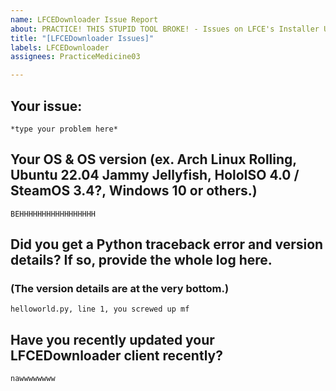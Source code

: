```yaml
---
name: LFCEDownloader Issue Report
about: PRACTICE! THIS STUPID TOOL BROKE! - Issues on LFCE's Installer Utility
title: "[LFCEDownloader Issues]"
labels: LFCEDownloader
assignees: PracticeMedicine03

---
```


## Your issue:
```
*type your problem here*
```

## Your OS & OS version (ex. Arch Linux Rolling, Ubuntu 22.04 Jammy  Jellyfish, HoloISO 4.0 / SteamOS 3.4?, Windows 10 or others.)
```
BEHHHHHHHHHHHHHHHHH
```

## Did you get a Python traceback error and version details? If so, provide the whole log here. 
### (The version details are at the very bottom.)
```
helloworld.py, line 1, you screwed up mf
```

## Have you recently updated your LFCEDownloader client recently?
```
nawwwwwwww
```
